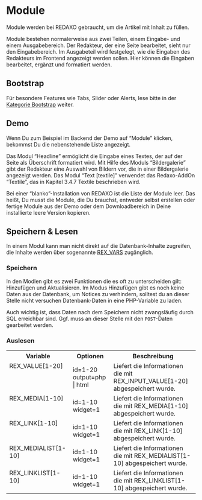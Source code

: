 # Module

Module werden bei REDAXO gebraucht, um die Artikel mit Inhalt zu füllen.

Module bestehen normalerweise aus zwei Teilen, einem Eingabe- und einem Ausgabebereich. Der Redakteur, der eine Seite bearbeitet, sieht nur den Eingabebereich. Im Ausgabeteil wird festgelegt, wie die Eingaben des Redakteurs im Frontend angezeigt werden sollen. Hier können die Eingaben bearbeitet, ergänzt und formatiert werden.

## Bootstrap

Für besondere Features wie Tabs, Slider oder Alerts, lese bitte in der [Kategorie Bootstrap](../bootstrap/README.md) weiter.

## Demo

Wenn Du zum Beispiel im Backend der Demo auf “Module” klicken, bekommst Du die nebenstehende Liste angezeigt.

Das Modul “Headline” ermöglicht die Eingabe eines Textes, der auf der Seite als Überschrift formatiert wird. Mit Hilfe des Moduls “Bildergalerie” gibt der Redakteur eine Auswahl von Bildern vor, die in einer Bildergalerie angezeigt werden. Das Modul “Text [textile]” verwendet das Redaxo-AddOn “Textile”, das in Kapitel 3.4.7 Textile beschrieben wird.

Bei einer “blanko”-Installation von REDAXO ist die Liste der Module leer. Das heißt, Du musst die Module, die Du brauchst, entweder selbst erstellen oder fertige Module aus der Demo oder dem Downloadbereich in Deine installierte leere Version kopieren.

## Speichern & Lesen

In einem Modul kann man nicht direkt auf die Datenbank-Inhalte zugreifen, die Inhalte werden über sogenannte [REX_VARS](../rex_vars/README.md) zugänglich.

### Speichern

In den Modlen gibt es zwei Funktionen die es oft zu unterscheiden gilt: Hinzufügen und Aktualisieren. Im Modus Hinzufügen gibt es noch keine Daten aus der Datenbank, um Notices zu verhindern, solltest du an dieser Stelle nicht versuchen Datenbank-Daten in eine PHP-Variable zu laden.

Auch wichtig ist, dass Daten nach dem Speichern nicht zwangsläufig durch SQL erreichbar sind. Ggf. muss an dieser Stelle mit den `POST`-Daten gearbeitet werden.

### Auslesen

<table width="100%">
	<tr>
		<th>Variable</th>
		<th>Optionen</th>
		<th>Beschreibung</th>
	</tr>
	<tr>
		<td valign="top">REX_VALUE[1-20]</td>
		<td>
			id=1-20<br>
			output=php | html<br>
		</td>
		<td valign="top">Liefert die Informationen die mit REX_INPUT_VALUE[1-20] abgespeichert wurde.</td>
	</tr>
	<tr>
		<td valign="top">REX_MEDIA[1-10]</td>
		<td>
			id=1-10<br>
			widget=1
		</td>
		<td valign="top">Liefert die Informationen die mit REX_MEDIA[1-10] abgespeichert wurde.</td>
	</tr>
	<tr>
		<td valign="top">REX_LINK[1-10]</td>
		<td>
			id=1-10<br>
			widget=1
		</td>
		<td valign="top">Liefert die Informationen die mit REX_LINK[1-10] abgespeichert wurde.</td>
	</tr>
	<tr>
		<td valign="top">REX_MEDIALIST[1-10]</td>
		<td>
			id=1-10<br>
			widget=1
		</td>
		<td valign="top">Liefert die Informationen die mit REX_MEDIALIST[1-10] abgespeichert wurde.</td>
	</tr>
	<tr>
		<td valign="top">REX_LINKLIST[1-10]</td>
		<td>
			id=1-10<br>
			widget=1
		</td>
		<td valign="top">Liefert die Informationen die mit REX_LINKLIST[1-10] abgespeichert wurde.</td>
	</tr>
</table>